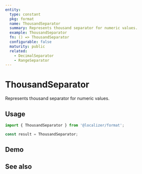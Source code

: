 ```yaml
---
entity:
  type: constant
  pkg: format
  name: ThousandSeparator
  summary: Represents thousand separator for numeric values.
  example: ThousandSeparator
  fn: () => ThousandSeparator
  configurable: false
  maturity: public
  related:
    - DecimalSeparator
    - RangeSeparator
---
```


# ThousandSeparator <Package name="format"/>

Represents thousand separator for numeric values.

## Usage

```typescript twoslash
import { ThousandSeparator } from '@localizer/format';

const result = ThousandSeparator;
```

## Demo

<EntityDemo :args="[]" />

## See also

<Entities />
